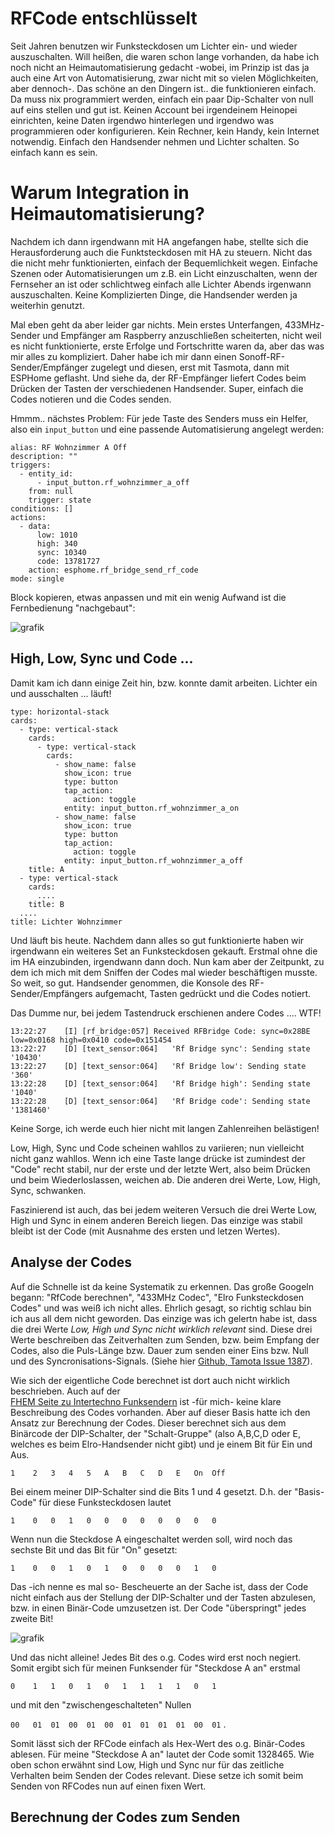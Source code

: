# RFCode entschlüsselt

Seit Jahren benutzen wir Funksteckdosen um Lichter ein- und wieder auszuschalten. 
Will heißen, die waren schon lange vorhanden, da habe ich noch nicht an Heimautomatisierung gedacht
-wobei, im Prinzip ist das ja auch eine Art von Automatisierung, zwar nicht mit so vielen Möglichkeiten, aber dennoch-.
Das schöne an den Dingern ist.. die funktionieren einfach. Da muss nix programmiert werden, einfach ein paar Dip-Schalter
von null auf eins stellen und gut ist. Keinen Account bei irgendeinem Heinopei einrichten, keine Daten irgendwo hinterlegen 
und irgendwo was programmieren oder konfigurieren. Kein Rechner, kein Handy, kein Internet notwendig. Einfach den Handsender 
nehmen und Lichter schalten. So einfach kann es sein. 

# Warum Integration in Heimautomatisierung?

Nachdem ich dann irgendwann mit HA angefangen habe, stellte sich die Herausforderung auch die Funktsteckdosen mit HA
zu steuern. Nicht das die nicht mehr funktionierten, einfach der Bequemlichkeit wegen. Einfache Szenen oder Automatisierungen 
um z.B. ein Licht einzuschalten, wenn der Fernseher an ist oder schlichtweg einfach alle Lichter Abends irgenwann auszuschalten. 
Keine Komplizierten Dinge, die Handsender werden ja weiterhin genutzt. 

Mal eben geht da aber leider gar nichts. Mein erstes Unterfangen, 433MHz-Sender und Empfänger am Raspberry 
anzuschließen scheiterten, nicht weil es nicht funktionierte, erste Erfolge und Fortschritte waren da, aber das was mir alles
zu kompliziert. Daher habe ich mir dann einen Sonoff-RF-Sender/Empfänger zugelegt und diesen, erst mit Tasmota, dann mit 
ESPHome geflasht. Und siehe da, der RF-Empfänger liefert Codes beim Drücken der Tasten der verschiedenen Handsender. Super, 
einfach die Codes notieren und die Codes senden. 

Hmmm.. nächstes Problem: Für jede Taste des Senders muss ein Helfer, also ein ```input_button``` und eine passende 
Automatisierung angelegt werden: 

```
alias: RF Wohnzimmer A Off
description: ""
triggers:
  - entity_id:
      - input_button.rf_wohnzimmer_a_off
    from: null
    trigger: state
conditions: []
actions:
  - data:
      low: 1010
      high: 340
      sync: 10340
      code: 13781727
    action: esphome.rf_bridge_send_rf_code
mode: single
```

Block kopieren, etwas anpassen und mit ein wenig Aufwand ist die Fernbedienung "nachgebaut": 

![grafik](https://github.com/user-attachments/assets/15d07dbf-389f-415b-a85e-11f1371e5219)


## High, Low, Sync und Code ... 

Damit kam ich dann einige Zeit hin, bzw. konnte damit arbeiten. Lichter ein und ausschalten ... läuft!

```
type: horizontal-stack
cards:
  - type: vertical-stack
    cards:
      - type: vertical-stack
        cards:
          - show_name: false
            show_icon: true
            type: button
            tap_action:
              action: toggle
            entity: input_button.rf_wohnzimmer_a_on
          - show_name: false
            show_icon: true
            type: button
            tap_action:
              action: toggle
            entity: input_button.rf_wohnzimmer_a_off
    title: A
  - type: vertical-stack
    cards:
      ....
    title: B
  ....
title: Lichter Wohnzimmer
```

Und läuft bis heute. Nachdem dann alles so gut funktionierte haben wir irgendwann ein weiteres Set an Funksteckdosen 
gekauft. Erstmal ohne die im HA einzubinden, irgendwann dann doch. Nun kam aber der Zeitpunkt, zu dem ich mich mit 
dem Sniffen der Codes mal wieder beschäftigen musste. So weit, so gut. Handsender genommen, die Konsole des 
RF-Sender/Empfängers aufgemacht, Tasten gedrückt und die Codes notiert. 

Das Dumme nur, bei jedem Tastendruck erschienen andere Codes .... WTF!

```
13:22:27	[I]	[rf_bridge:057]	Received RFBridge Code: sync=0x28BE low=0x0168 high=0x0410 code=0x151454
13:22:27	[D]	[text_sensor:064]	'Rf Bridge sync': Sending state '10430'
13:22:27	[D]	[text_sensor:064]	'Rf Bridge low': Sending state '360'
13:22:28	[D]	[text_sensor:064]	'Rf Bridge high': Sending state '1040'
13:22:28	[D]	[text_sensor:064]	'Rf Bridge code': Sending state '1381460'
```

Keine Sorge, ich werde euch hier nicht mit langen Zahlenreihen belästigen!

Low, High, Sync und Code scheinen wahllos zu variieren; nun vielleicht nicht ganz wahllos. Wenn ich eine Taste
lange drücke ist zumindest der "Code" recht stabil, nur der erste und der letzte Wert, also beim Drücken und beim
Wiederloslassen, weichen ab. Die anderen drei Werte, Low, High, Sync, schwanken. 

Faszinierend ist auch, das bei jedem weiteren Versuch die drei Werte Low, High und Sync in einem anderen Bereich liegen. 
Das einzige was stabil bleibt ist der Code (mit Ausnahme des ersten und letzen Wertes). 

## Analyse der Codes

Auf die Schnelle ist da keine Systematik zu erkennen. Das große Googeln begann: "RfCode berechnen", "433MHz Codec", 
"Elro Funksteckdosen Codes" und was weiß ich nicht alles. Ehrlich gesagt, so richtig schlau bin ich aus all dem nicht geworden. 
Das einzige was ich gelertn habe ist, dass die drei Werte *Low, High und Sync nicht wirklich relevant* sind. Diese drei Werte 
beschreiben das Zeitverhalten zum Senden, bzw. beim Empfang der Codes, also die Puls-Länge bzw. Dauer zum senden einer Eins bzw. Null 
und des Syncronisations-Signals. (Siehe hier [Github, Tamota Issue 1387](https://github.com/arendst/Tasmota/issues/1387)). 

Wie sich der eigentliche Code berechnet ist dort auch nicht wirklich beschrieben. Auch auf der  
[FHEM Seite zu Intertechno Funksendern](https://wiki.fhem.de/wiki/Intertechno_Code_Berechnung) ist -für mich- keine klare Beschreibung
des Codes vorhanden. Aber auf dieser Basis hatte ich den Ansatz zur Berechnung der Codes. Dieser berechnet sich aus dem Binärcode der 
DIP-Schalter, der "Schalt-Gruppe" (also A,B,C,D oder E, welches es beim Elro-Handsender nicht gibt) und je einem Bit für Ein und Aus. 

```1	2	3	4	5	A	B	C	D	E	On	Off``` 

Bei einem meiner DIP-Schalter sind die Bits 1 und 4 gesetzt. D.h. der "Basis-Code" für diese Funksteckdosen lautet 

```1	0	0	1	0	0	0	0	0	0	0	0``` 

Wenn nun die Steckdose A eingeschaltet werden soll, wird noch das sechste Bit und das Bit für "On" gesetzt: 

```1	0	0	1	0	1	0	0	0	0	1	0``` 

Das -ich nenne es mal so- Bescheuerte an der Sache ist, dass der Code nicht einfach aus der Stellung der DIP-Schalter und der Tasten 
abzulesen, bzw. in einen Binär-Code umzusetzen ist. Der Code "überspringt" jedes zweite Bit!

![grafik](https://github.com/user-attachments/assets/6677726f-6166-4d3e-b567-8780c79c27e5)

Und das nicht alleine! Jedes Bit des o.g. Codes wird erst noch negiert. Somit ergibt sich für meinen Funksender für "Steckdose A an" erstmal

```0	1	1	0	1	0	1	1	1	1	0	1``` 

und mit den "zwischengeschalteten" Nullen

```00	01	01	00	01	00	01	01	01	01	00	01``` .

Somit lässt sich der RFCode einfach als Hex-Wert des o.g. Binär-Codes ablesen. Für meine "Steckdose A an" lautet der Code somit 1328465. 
Wie oben schon erwähnt sind Low, High und Sync nur für das zeitliche Verhalten beim Senden der Codes relevant. Diese setze ich somit beim 
Senden von RFCodes nun auf einen fixen Wert. 

## Berechnung der Codes zum Senden





